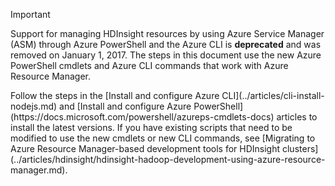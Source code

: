 > [!IMPORTANT]
> Support for managing HDInsight resources by using Azure Service Manager (ASM) through Azure PowerShell and the Azure CLI is **deprecated** and was removed on January 1, 2017. The steps in this document use the new Azure PowerShell cmdlets and Azure CLI commands that work with Azure Resource Manager.
> <p> 
> <p> Follow the steps in the [Install and configure Azure CLI](../articles/cli-install-nodejs.md) and [Install and configure Azure PowerShell](https://docs.microsoft.com/powershell/azureps-cmdlets-docs) articles to install the latest versions. If you have existing scripts that need to be modified to use the new cmdlets or new CLI commands, see [Migrating to Azure Resource Manager-based development tools for HDInsight clusters](../articles/hdinsight/hdinsight-hadoop-development-using-azure-resource-manager.md).
> 
>

